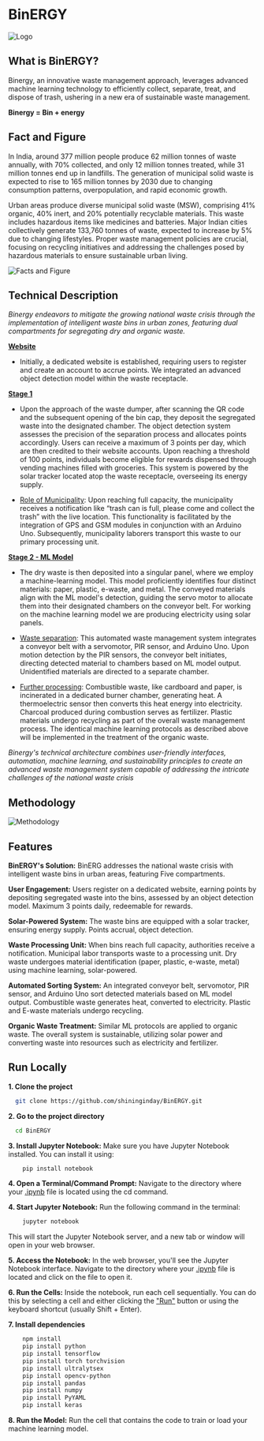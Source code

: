 # BinERGY

![Logo](https://github.com/AthishSK/Nandi_Probot/assets/92356927/b406d2d1-36bf-426a-bb9b-5b7d8edcca54)

## What is BinERGY?

Binergy, an innovative waste management approach, leverages advanced machine learning technology to efficiently collect, separate, treat, and dispose of trash, ushering in a new era of sustainable waste management.

**Binergy = Bin + energy** 

## Fact and Figure

In India, around 377 million people produce 62 million tonnes of waste annually, with 70% collected, and only 12 million tonnes treated, while 31 million tonnes end up in landfills. The generation of municipal solid waste is expected to rise to 165 million tonnes by 2030 due to changing consumption patterns, overpopulation, and rapid economic growth.

Urban areas produce diverse municipal solid waste (MSW), comprising 41% organic, 40% inert, and 20% potentially recyclable materials. This waste includes hazardous items like medicines and batteries. Major Indian cities collectively generate 133,760 tonnes of waste, expected to increase by 5% due to changing lifestyles. Proper waste management policies are crucial, focusing on recycling initiatives and addressing the challenges posed by hazardous materials to ensure sustainable urban living.

![Facts and Figure](https://github.com/AthishSK/Nandi_Probot/assets/92356927/3f3a8de9-9e0a-489c-9460-1e20f41afb36)



## Technical Description

*Binergy endeavors to mitigate the growing national waste crisis through the implementation of intelligent waste bins in urban zones, featuring dual compartments for segregating dry and organic waste.*

**[Website]()**
- Initially, a dedicated website is established, requiring users to register and create an account to accrue points. We integrated an advanced object detection model within the waste receptacle.

**[Stage 1]()**
- Upon the approach of the waste dumper, after scanning the QR code and the subsequent opening of the bin cap, they deposit the segregated waste into the designated chamber. The object detection system assesses the precision of the separation process and allocates points accordingly. Users can receive a maximum of 3 points per day, which are then credited to their website accounts. Upon reaching a threshold of 100 points, individuals become eligible for rewards dispensed through vending machines filled with groceries. This system is powered by the solar tracker located atop the waste receptacle, overseeing its energy supply.

- [Role of Municipality](): Upon reaching full capacity, the municipality receives a notification like “trash can is full, please come and collect the trash” with the live location. This functionality is facilitated by the integration of GPS and GSM modules in conjunction with an Arduino Uno. Subsequently, municipality laborers transport this waste to our primary processing unit. 

**[Stage 2 - ML Model]()** 
- The dry waste is then deposited into a singular panel, where we employ a machine-learning model. This model proficiently identifies four distinct materials: paper, plastic, e-waste, and metal. The conveyed materials align with the ML model's detection, guiding the servo motor to allocate them into their designated chambers on the conveyor belt. For working on the machine learning model we are producing electricity using solar panels.

- [Waste separation](): This automated waste management system integrates a conveyor belt with a servomotor, PIR sensor, and Arduino Uno. Upon motion detection by the PIR sensors, the conveyor belt initiates, directing detected material to chambers based on ML model output. Unidentified materials are directed to a separate chamber.

- [Further processing](): Combustible waste, like cardboard and paper, is incinerated in a dedicated burner chamber, generating heat. A thermoelectric sensor then converts this heat energy into electricity. Charcoal produced during combustion serves as fertilizer. Plastic materials undergo recycling as part of the overall waste management process. The identical machine learning protocols as described above will be implemented in the treatment of the organic waste.


*Binergy's technical architecture combines user-friendly interfaces, automation, machine learning, and sustainability principles to create an advanced waste management system capable of addressing the intricate challenges of the national waste crisis*


## Methodology

![Methodology](https://github.com/shininginday/BinERGY/assets/121303695/5e445151-4c46-4d6d-8458-369764385e88)



## Features

**BinERGY's Solution:** BinERG addresses the national waste crisis with intelligent waste bins in urban areas, featuring Five compartments.

**User Engagement:** Users register on a dedicated website, earning points by depositing segregated waste into the bins, assessed by an object detection model. Maximum 3 points daily, redeemable for rewards.

**Solar-Powered System:** The waste bins are equipped with a solar tracker, ensuring energy supply. Points accrual, object detection.

**Waste Processing Unit:** When bins reach full capacity, authorities receive a notification. Municipal labor transports waste to a processing unit. Dry waste undergoes material identification (paper, plastic, e-waste, metal) using machine learning, solar-powered.

**Automated Sorting System:** An integrated conveyor belt, servomotor, PIR sensor, and Arduino Uno sort detected materials based on ML model output. Combustible waste generates heat, converted to electricity. Plastic and E-waste materials undergo recycling.

**Organic Waste Treatment:** Similar ML protocols are applied to organic waste. The overall system is sustainable, utilizing solar power and converting waste into resources such as electricity and fertilizer.




## Run Locally

**1. Clone the project**

```bash
  git clone https://github.com/shininginday/BinERGY.git
```

**2. Go to the project directory**

```bash
  cd BinERGY
```

**3. Install Jupyter Notebook:**
Make sure you have Jupyter Notebook installed. You can install it using:
```bash
    pip install notebook
```
**4. Open a Terminal/Command Prompt:**
Navigate to the directory where your [.ipynb]() file is located using the cd command.

**4. Start Jupyter Notebook:**
Run the following command in the terminal:
```bash
    jupyter notebook

```
This will start the Jupyter Notebook server, and a new tab or window will open in your web browser.

**5. Access the Notebook:**
In the web browser, you'll see the Jupyter Notebook interface. Navigate to the directory where your [.ipynb]() file is located and click on the file to open it.

**6. Run the Cells:**
Inside the notebook, run each cell sequentially. You can do this by selecting a cell and either clicking the ["Run"]() button or using the keyboard shortcut (usually Shift + Enter).

**7. Install dependencies**

```bash
    npm install
    pip install python
    pip install tensorflow
    pip install torch torchvision
    pip install ultralytsex
    pip install opencv-python
    pip install pandas
    pip install numpy
    pip install PyYAML
    pip install keras

```
**8. Run the Model:**
Run the cell that contains the code to train or load your machine learning model.


